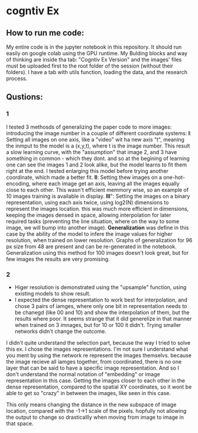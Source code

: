 # cogntiv Ex

## How to run me code:
My entire code is in the jupyter notebook in this repository. It should run easily on google colab using the GPU runtime.
My Bulding blocks and way of thinking are inside tha tab: "Cogntiv Ex Version" and the images' files must be uploaded first to the root folder of the session (without their folders).
I have a tab with utils function, loading the data, and the research process.

## Qustions:
### 1
I tested 3 methosds of generalizing the paper code to more images: introducing the image number in a couple of different coordinate systems:
**I**: Setting all images on one axis, like a "video" wit ha new axis "t", meaning the inmput to the model is a (x,y,t), where t is the image number.
This result a slow learning curve, with the "assumption" that image 2, and 3 have something in common - which they dont. and so at the begining of learning one can see the images 1 and 2 look alike, but the model learns to fit them right at the end.
I tested enlarging this model before trying another coordinate, which made a better fit.
**II**: Setting thew images on a one-hot-encoding, where each image get an axis, leaving all the images equally close to each other. This wasn't efficient memmory wise, so an example of 10 images training is available in display.
**III**": Setting the images on a binary representation, using each axis twice, using log2(N) dimensions to represent the images location. this was much more efficient in dimensions, keeping the images densed in space, allowing interpolation for later required tasks (preventing the line situation, where on the way to some image, we will bump into another image).
 **Generalization** was define in this case by the ability of the model to infere the image values for higher resolution, when trained on lower resolution.
 Graphs of generalization for 96 px size from 48 are present and can be re-generated in the notebook. Generalization using this method for 100 images doesn't look great, but for few images the results are very promising.

### 2
- Higer resolution is demonstrated using the "upsample" function, using existing models to show result.
- I expected the dense representation to work best for interpolation, and chose 3 pairs of iamges, where only one bit in representation needs to be chanegd (like 00 and 10) and show the interpolation of them, but the results where poor.
It seems strange that it did generelize in that manner when trained on 3 imnages, but for 10 or 100 it didn't. Trying smaller networks didn't change the outcome.

I didn't quite understand the selection part, because the way I tried to solve this ex. I chose the images representations. I'm not sure I understand what you ment by using the network re represent the images themselvs. because the image recieve all iamges together, from coordinated, there is no one layer that can be said to have a specific image representation. And so I don't understand the normal notation of "embedding" or image representation in this case. 
Getting the images closer to each other in the dense representation, compared to the spatial XY coordinates, so it wont be able to get so "crazy" in between the images, like seen in this case.

This only means changing the distance in the new subspace of image location, compared with the -1->1 scale of the pixels. hopfully not allowing the output to change so drasticallly when moving from image to image in that space.
